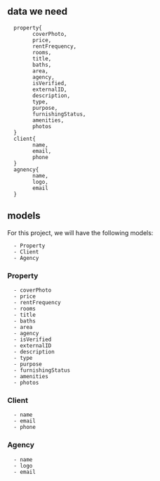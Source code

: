 ## data we need

      property{
            coverPhoto,
            price,
            rentFrequency,
            rooms,
            title,
            baths,
            area,
            agency,
            isVerified,
            externalID,
            description,
            type,
            purpose,
            furnishingStatus,
            amenities,
            photos
      }
      client{
            name,
            email,
            phone
      }
      agnency{
            name,
            logo,
            email
      }

## models
For this project, we will have the following models:

      - Property
      - Client
      - Agency

### Property

      - coverPhoto
      - price
      - rentFrequency
      - rooms
      - title
      - baths
      - area
      - agency
      - isVerified
      - externalID
      - description
      - type
      - purpose
      - furnishingStatus
      - amenities
      - photos

### Client

      - name
      - email
      - phone

### Agency

      - name
      - logo
      - email
